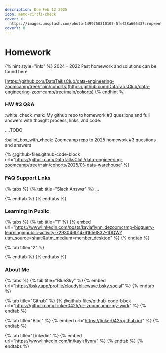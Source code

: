 ```yaml
---
description: Due Feb 12 2025
icon: memo-circle-check
cover: >-
  https://images.unsplash.com/photo-1499750310107-5fef28a66643?crop=entropy&cs=srgb&fm=jpg&ixid=M3wxOTcwMjR8MHwxfHNlYXJjaHw2fHxzdHVkeSUyMGNvZmZlZXxlbnwwfHx8fDE3Mzc2MDMzMDl8MA&ixlib=rb-4.0.3&q=85
coverY: 0
---
```


# Homework

{% hint style="info" %}
2024 - 2022 Past homework and solutions can be found here

[https://github.com/DataTalksClub/data-engineering-zoomcamp/tree/main/cohorts](https://github.com/DataTalksClub/data-engineering-zoomcamp/tree/main/cohorts)
{% endhint %}

### HW #3 Q\&A

:white\_check\_mark: My github repo to homework  #3 questions and full answers with thought process, links, and code:

....TODO

:ballot\_box\_with\_check: Zoomcamp repo to 2025 homework #3 questions and answers

{% @github-files/github-code-block url="https://github.com/DataTalksClub/data-engineering-zoomcamp/tree/main/cohorts/2025/03-data-warehouse" %}

### FAQ Support Links

{% tabs %}
{% tab title="Slack Answer" %}
...


{% endtab %}
{% endtabs %}

### Learning in Public

{% tabs %}
{% tab title="1" %}
{% embed url="https://www.linkedin.com/posts/kaylaflynn_dezoomcamp-bigquery-learninginpublic-activity-7293046014561656832-1DQW?utm_source=share&utm_medium=member_desktop" %}
{% endtab %}

{% tab title="2" %}

{% endtab %}
{% endtabs %}

### About Me

{% tabs %}
{% tab title="BlueSky" %}
{% embed url="https://bsky.app/profile/cloudybluewave.bsky.social" %}
{% endtab %}

{% tab title="Github" %}
{% @github-files/github-code-block url="https://github.com/Tinker0425/de-zoomcamp-my-work" %}
{% endtab %}

{% tab title="Blog" %}
{% embed url="https://tinker0425.github.io/" %}
{% endtab %}

{% tab title="Linkedin" %}
{% embed url="https://www.linkedin.com/in/kaylaflynn/" %}
{% endtab %}
{% endtabs %}
